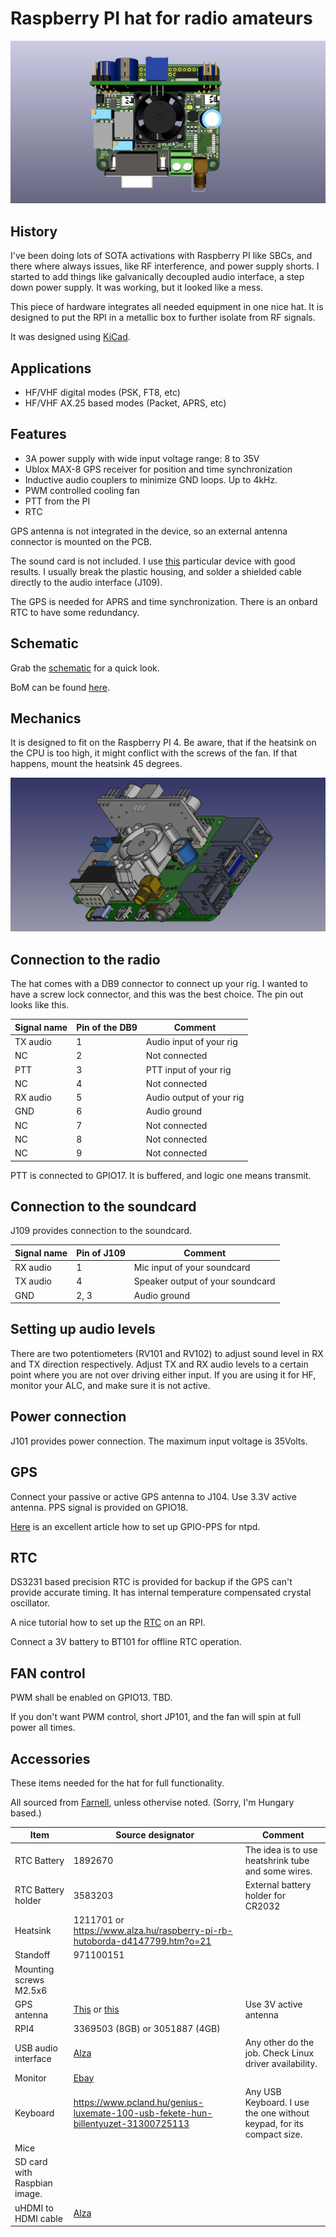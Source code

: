 # Raspberry PI hat for radio amateurs

![](https://github.com/leventelist/ham_hat/blob/master/images/HAM_Hat.png)


## History

I've been doing lots of SOTA activations with Raspberry PI like SBCs, and there
where always issues, like RF interference, and power supply shorts. I started to
add things like galvanically decoupled audio interface, a step down power supply. It
was working, but it looked like a mess.

This piece of hardware integrates all needed equipment in one nice hat. It is designed
to put the RPI in a metallic box to further isolate from RF signals.

It was designed using [KiCad](https://www.kicad.org/).


## Applications

* HF/VHF digital modes (PSK, FT8, etc)
* HF/VHF AX.25 based modes (Packet, APRS, etc)


## Features

 * 3A power supply with wide input voltage range: 8 to 35V
 * Ublox MAX-8 GPS receiver for position and time synchronization
 * Inductive audio couplers to minimize GND loops. Up to 4kHz.
 * PWM controlled cooling fan
 * PTT from the PI
 * RTC

GPS antenna is not integrated in the device, so an external antenna connector is
mounted on the PCB.

The sound card is not included. I use
[this](https://www.axagon.eu/en/produkty/ada-17) particular device with good
results. I usually break the plastic housing, and solder a shielded cable
directly to the audio interface (J109).

The GPS is needed for APRS and time synchronization. There is an onbard RTC to have some redundancy.


## Schematic

Grab the [schematic](https://github.com/leventelist/ham_hat/blob/master/doc/HAM_Hat.pdf)
for a quick look.

BoM can be found [here](https://github.com/leventelist/ham_hat/blob/master/doc/HAM_Hat_bom.csv).


## Mechanics

It is designed to fit on the Raspberry PI 4. Be aware, that if the heatsink on the CPU is too high, it might
conflict with the screws of the fan. If that happens, mount the heatsink 45 degrees.

![](https://github.com/leventelist/ham_hat/blob/master/images/hat_assembly.png)

## Connection to the radio

The hat comes with a DB9 connector to connect up your rig. I wanted to have a screw lock
connector, and this was the best choice. The pin out looks like this.

| Signal name | Pin of the DB9 | Comment                  |
|-------------|----------------|--------------------------|
| TX audio    | 1              | Audio input of your rig  |
| NC          | 2              | Not connected            |
| PTT         | 3              | PTT input of your rig    |
| NC          | 4              | Not connected            |
| RX audio    | 5              | Audio output of your rig |
| GND         | 6              | Audio ground             |
| NC          | 7              | Not connected            |
| NC          | 8              | Not connected            |
| NC          | 9              | Not connected            |

PTT is connected to GPIO17. It is buffered, and logic one means transmit.


## Connection to the soundcard

J109 provides connection to the soundcard.

| Signal name | Pin of J109            | Comment                          |
|-------------|------------------------|----------------------------------|
| RX audio    | 1                      | Mic input of your soundcard      |
| TX audio    | 4                      | Speaker output of your soundcard |
| GND         | 2, 3                   | Audio ground                     |


## Setting up audio levels

There are two potentiometers (RV101 and RV102) to adjust sound level in RX and TX direction respectively. Adjust TX and RX
audio levels to a certain point where you are not over driving either input. If you
are using it for HF, monitor your ALC, and make sure it is not active.


## Power connection

J101 provides power connection. The maximum input voltage is 35Volts.


## GPS

Connect your passive or active GPS antenna to J104. Use 3.3V active antenna. PPS signal is provided on GPIO18.

[Here](https://austinsnerdythings.com/2021/04/19/microsecond-accurate-ntp-with-a-raspberry-pi-and-pps-gps/) is an excellent article how to set up GPIO-PPS for ntpd.


## RTC

DS3231 based precision RTC is provided for backup if the GPS can't provide accurate timing. It has internal temperature compensated crystal oscillator.

A nice tutorial how to set up the [RTC](https://thepihut.com/blogs/raspberry-pi-tutorials/17209332-adding-a-real-time-clock-to-your-raspberry-pi) on an RPI.

Connect a 3V battery to BT101 for offline RTC operation.


## FAN control

PWM shall be enabled on GPIO13. TBD.

If you don't want PWM control, short JP101, and the fan will spin at full power all times.

## Accessories

These items needed for the hat for full functionality.

All sourced from [Farnell](https://www.farnell.com/), unless othervise noted. (Sorry, I'm Hungary based.)

| Item | Source designator        | Comment |
|--------------------|------------|---------|
| RTC Battery        | 1892670    | The idea is to use heatshrink tube and some wires. |
| RTC Battery holder | 3583203    | External battery holder for CR2032 |
| Heatsink           | 1211701 or https://www.alza.hu/raspberry-pi-rb-hutoborda-d4147799.htm?o=21 ||
| Standoff           | 971100151 | |
| Mounting screws M2.5x6 | | |
| GPS antenna        | [This](https://www.soselectronic.hu/products/2j/2j431gmp-250rg174-c20n-173902) or [this](https://www.soselectronic.hu/products/2j/2j0801b-c814g-217598) | Use 3V active antenna |
| RPI4 | 3369503 (8GB) or 3051887 (4GB) | |
| USB audio interface| [Alza](https://www.alza.hu/axagon-ada-10-mini-d1470921.htm) | Any other do the job. Check Linux driver availability. |
| Monitor| [Ebay](https://www.ebay.com/itm/353758771148?_trkparms=ispr%3D1&hash=item525daa77cc:g:jNQAAOSwnmlhhkpn&amdata=enc%3AAQAGAAACoPYe5NmHp%252B2JMhMi7yxGiTJkPrKr5t53CooMSQt2orsSd0ReTLyM7cxPnI6zs468EDJJHdbu7%252F6aAGgDwzooo3WFCnsE6WY2NN3WIFz%252BU3j%252B6nlMSYOqthKl8%252BB0CNXkHJGfWJwzf20ZY2tdDWUhthRak%252B0O%252FHuC9ltiij5XgROuZ1Yt7ahYbZ19ddFFTaniueENCnYQ1aBhlktfzWv7xNvLbyiVUMCgdXy2uwy0Qm1PC1w8PtdFCrKUjBzWedhAdATUyusA%252BLFfS8lKdAnUeEkUiXBHqDyRACtOih8HyopSoYK%252BuetmxNqJMW1yetVzEuVG55kdREQp8NK3DiaAyJ3VxZ2eCQS7MBWAslEs%252BcjPr5pLBJmvXicOdQsxG78lY3RixTMapBEXkMyMhr8CZ%252B%252BUgXa6K6nssZMYzkzb8xh6HKPf1HGRgakrkSU8iv0Jb0qSPHQQbUU%252BDDCgloGfOgyy3KP%252FVC8YO8aAXQEpuWYDxkgLVD9bG29n%252FxRT5bK91LAbViZxXBj7t3CMtKnw2FXJZp9tf8PF83bIWHzxw3%252FWPs3Q16F6D8dQrHa7%252FQKrBkX9ECfOG3J8w%252BXIaV0JdErB2c39fbNJsezMG0qO7EeJPmYWaZ4isKdigC4pZBSkcRq6YpXnZEsE%252FZbSkspYbLs5C%252F9QS17yAUWT6I9ebc9k7iy9tjIt2p2E%252F8tQXl7IEDUfLabC98laQ883Xs2%252BFUGj8w%252B%252FzyhRREPPlbA7segxjevzekGn9GUOD6kM6yCYgyqf3eMCqXgKofQIa6dmLZviddtP9L0a4A2mYfWhoSsyY%252FoBn6oAKnoTd9ymHzWRMWE5W5Act9JD6YpZT0wU8zPgG6x9%252BwGaIeGsotEsk1Bm2ccUKsKW1YO18BFmLPTsdw%253D%253D%7Cclp%3A2334524%7Ctkp%3ABFBM_P_ZwrNf)
| Keyboard | https://www.pcland.hu/genius-luxemate-100-usb-fekete-hun-billentyuzet-31300725113 | Any USB Keyboard. I use the one without keypad, for its compact size. |
| Mice | | |
| SD card with Raspbian image. | | |
| uHDMI to HDMI cable | [Alza](https://www.alza.hu/vention-micro-hdmi-to-hdmi-cable-2m-black-d5891200.htm?o=1) | |
